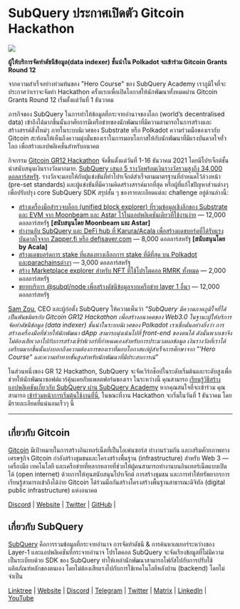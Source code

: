 # SubQuery ประกาศเปิดตัว Gitcoin Hackathon

![](https://miro.medium.com/max/1400/1*deQMrJlp2aJ5YVAGoFhO-Q.png)

**ผู้ให้บริการจัดทำดัชนีข้อมูล(data indexer) ชั้นนำใน Polkadot จะเข้าร่วม Gitcoin Grants Round 12**

จากความสำเร็จอย่างท่วมท้นของ "Hero Course" ของ SubQuery Academy เราภูมิใจที่จะประกาศว่าเราจะจัดทำ Hackathon ครั้งแรกเพื่อเปิดโอกาสให้นักพัฒนาทั้งหมดผ่าน Gitcoin Grants Round 12 เริ่มตั้งแต่วันที่ 1 ธันวาคม

ภารกิจของ SubQuery ในการทำให้ข้อมูลที่กระจายอำนาจของโลก (world’s decentralised data) เข้าถึงได้มากขึ้นนั้นอาศัยการมีเครือข่ายของนักพัฒนาที่มีความสามารถในการสร้างและสร้างสรรค์สิ่งใหม่ๆ ภายในระบบนิเวศของ Substrate หรือ Polkadot ความร่วมมือของเรากับ Gitcoin สะท้อนให้เห็นถึงความมุ่งมั่นของเราในการมอบโอกาสให้กับนักพัฒนาที่มีแรงบันดาลใจทั่วโลก เพื่อสร้างแอปพลิเคชั่นสำหรับอนาคต

กิจกรรม [Gitcoin GR12 Hackathon](https://gitcoin.co/hackathon/gr12/onboard)  จัดขึ้นตั้งแต่วันที่ 1-16 ธันวาคม 2021 โดยมีโปรเจ็กต์ชั้นนำสนับสนุนเงินรางวัลมากมาย.  [SubQuery เสนอ 5 รางวัลพร้อมเงินรางวัลรวมสูงถึง 34,000 ดอลลาร์สหรัฐ](https://gitcoin.co/hackathon/gr12/?org=subquery). รางวัลจะมอบให้กับผู้แข่งขันที่ทำโปรเจ็กต์สำเร็จตามมาตรฐานที่กำหนดไว้ล่วงหน้า (pre-set standards) และผู้แข่งขันที่มีความคิดสร้างสรรค์มากที่สุด หรือผู้ที่แก้ไขปัญหาส่วนต่างๆ เพื่อปรับปรุง core SubQuery SDK สรุปสั้น ๆ ของรายละเอียดแต่ละ challenge อยู่ด้านล่างนี้:

-   [สร้างเครื่องมือสำรวจบล็อก (unified block explorer) ที่รวมข้อมูลเชิงลึกของ Substrate และ EVM จาก Moonbeam และ Astar ไว้ในแอปพลิเคชันเดียวที่ใช้งานง่าย](https://gitcoin.co/issue/subquery/grants/1) — 12,000 ดอลลาร์สหรัฐ **[สนับสนุนโดย Moonbeam และ Astar]**
-   [ทำงานกับ SubQuery และ DeFi hub ที่ Karura/Acala เพื่อสร้างแดชบอร์ดที่ได้รับแรงบันดาลใจจาก Zapper.fi หรือ  defisaver.com](https://gitcoin.co/issue/subquery/grants/2)  — 8,000 ดอลลาร์สหรัฐ **[สนับสนุนโดย by Acala]**
-   [สร้างแดชบอร์ดการ stake ที่แสดงทางเลือกการ stake ที่ดีที่สุด บน Polkadot และparachainsต่างๆ](https://gitcoin.co/issue/subquery/grants/3) — 3,000 ดอลลาร์สหรัฐ
-   [สร้าง Marketplace explorer สำหรับ NFT ที่ใช้โปรโตคอล RMRK ทั้งหมด](https://gitcoin.co/issue/subquery/grants/4) — 2,000 ดอลลาร์สหรัฐ
-   [ขยายบริการ @subql/node เพื่อสร้างดัชนีข้อมูลจากเครือข่าย layer 1 อื่นๆ](https://gitcoin.co/issue/subquery/grants/5)  — 12,000 ดอลลาร์สหรัฐ

[Sam Zou](https://twitter.com/zoujialiu), CEO และผู้ก่อตั้ง SubQuery ให้ความเห็นว่า  _“SubQuery มีความภาคภูมิใจที่ได้เป็นพันธมิตรกับ  Gitcoin GR12 Hackathon เพื่อสร้างอนาคตของ Web3.0 ในฐานะผู้ให้บริการจัดทำดัชนีข้อมูล (data indexer) ชั้นนำในระบบนิเวศของ Polkadot เราเชื่อมั่นอย่างยิ่งว่า การสร้างเครื่องมือที่ช่วยให้นักพัฒนา dApp สามารถมุ่งเน้นไปที่ front-end ของตนได้ ดังนั้นพวกเขาจึงไม่ต้องเสียเวลาไปกับการสร้างเซิร์ฟเวอร์ที่กำหนดเองสำหรับการประมวลผลข้อมูล เงินรางวัลที่เราได้เตรียมมากขึ้นนั้นบ่งบอกถึงความต้องการของเราที่มอบโอกาสแก่ผู้สำเร็จการศึกษาจาก "‘Hero Course" และความท้าทายขั้นสูงสำหรับนักพัฒนาที่มีประสบการณ์”_

ในส่วนหนึ่งของ GR 12 Hackathon, SubQuery จะจัดเวิร์กช็อปในระดับเริ่มต้นและระดับสูงเพื่อช่วยให้นักพัฒนาซอฟต์แวร์คุ้นเคยกับแพลตฟอร์มของเรา ในระหว่างนี้ คุณสามารถ [เรียนรู้วิธีสร้างแอปพลิเคชันเกี่ยวกับ SubQuery ผ่าน SubQuery Academy](https://subquery.coassemble.com/unlock/dOKZW6O#/) หากคุณสนใจที่จะเข้าร่วม คุณสามารถ [เข้าร่วมหน้าการเริ่มต้นใช้งานที่นี่](https://gitcoin.co/hackathon/gr12/onboard), ในขณะที่งาน Hackathon จะเริ่มในวันที่ 1 ธันวาคม โดยมีรายละเอียดที่แน่นอนเร็วๆ นี้

---

## เกี่ยวกับ Gitcoin

[Gitcoin](http://www.gitcoin.co/) มีเป้าหมายในการสร้างอินเทอร์เน็ตที่เป็นโอเพ่นซอร์ส ทำงานร่วมกัน และเสริมศักยภาพทางเศรษฐกิจ Gitcoin กำลังสร้างชุมชนและโครงสร้างพื้นฐาน (infrastructure) สำหรับ Web 3 — เครื่องมือ เทคโนโลยี และเครือข่ายที่หลากหลายที่ช่วยให้ผู้คนสามารถทำงานบนอินเทอร์เน็ตแบบเปิดได้ (open internet) ด้วยการให้ทุนสนับสนุนโปรเจ็กต์ การสร้างชุมชน และการทำให้ทรัพยากรการเรียนรู้สามารถเข้าถึงได้ง่าย Gitcoin ได้ร่วมมือกันสร้างโครงสร้างพื้นฐานสาธารณะดิจิทัล (digital public infrastructure) แห่งอนาคต

[Discord](https://discord.gg/6PZUM3cFpz)  | [Website](http://www.gitcoin.co/)  |  [Twitter](https://twitter.com/gitcoin)  |  [GitHub](https://github.com/gitcoinco/)  |

## เกี่ยวกับ SubQuery

[SubQuery](https://subquery.network/) คือการรวมข้อมูลที่กระจายอำนาจ การจัดทำดัชนี & การค้นหาเลเยอร์ระหว่างของ Layer-1 และแอปพลิเคชันที่กระจายอำนาจ โปรโตคอล SubQuery จะจัดเรียงข้อมูลที่ไม่มีความเป็นระเบียบด้วย SDK ของ SubQuery ทำให้เหล่านักพัฒนาสามารถโฟกัสไปกับการปรับใช้ผลิตภัณฑ์หลักของตนเอง โดยไม่ต้องเสียแรงไปกับการใช้เทคโนโลยีหลังบ้าน (backend) โดยไม่จำเป็น

​​[Linktree](https://linktr.ee/subquerynetwork)  |  [Website](https://subquery.network/)  |  [Discord](https://discord.com/invite/78zg8aBSMG)  |  [Telegram](https://t.me/subquerynetwork)  |  [Twitter](https://twitter.com/subquerynetwork)  |  [Matrix](https://matrix.to/#/#subquery:matrix.org)  |  [LinkedIn](https://www.linkedin.com/company/subquery)  |  [YouTube](https://www.youtube.com/channel/UCi1a6NUUjegcLHDFLr7CqLw)
